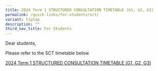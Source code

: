 ```yaml
---
title: 2024 Term 1 STRUCTURED CONSULTATION TIMETABLE (G1, G2, G3)
permalink: /quick-links/for-students/sct/
variant: tiptap
description: ""
third_nav_title: For Students
---
```

<p>Dear students,</p><p>Please refer to the SCT timetable below.</p><p><a href="/files/Students/2024_Term_1_STRUCTURED_CONSULTATION_TIMETABLE__G1G2G3_.pdf" rel="noopener noreferrer nofollow" target="_blank">2024 Term 1 STRUCTURED CONSULTATION TIMETABLE (G1, G2, G3)</a></p>